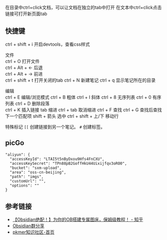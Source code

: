
在目录中ctrl+click文档，可以让文档在独立的tab中打开
在文本中ctrl+click点击链接可打开新页面tab

## 快捷键

ctrl + shift + i     开启devtools，查看css样式

文件		
ctrl + O	           打开文件	   
ctrl + Alt + ←	   后退	       
ctrl + Alt + →     前进	      
ctrl + shift + t    打开关闭的tab
ctrl + N               新建笔记
ctrl + q               显示笔记所在的目录


编辑		
ctrl + E             编辑/浏览模式
ctrl + B	            粗体
ctrl + I                 斜体
ctrl + 8                无序列表
ctrl + 0                有序列表
ctrl + D               删除段落	   
ctrl + K                插入链接
tab                       缩进
ctrl + tab             取消缩进
ctrl + F                 查找
ctrl + G                查找后查找下一个匹配项
shift + 箭头          选中
ctrl + shift + 上/下   移动行


特殊标记
`[[` 创建链接到另一个笔记。
`#`  创建标签。



## picGo
```
"aliyun": {
  "accessKeyId": "LTAI5t5nByDxou9Hfs4FnCXU",
  "accessKeySecret": "TPn88pB2GoffHkU44Uixijfqv3oRO0",
  "bucket": "sxm-upload",
  "area": "oss-cn-beijing",
  "path": "imgs",
  "customUrl": "",
  "options": ""
}
```


## 参考链接
- [【Obsidian绝配！】为你的OB搭建专属图床，保姆级教程！ - 知乎](https://zhuanlan.zhihu.com/p/565218725)
- [Obsidian群分享](http://jackiegeek.gitee.io/obsidian-chinese-help/)
- [pkmer知识社区-首页](https://pkmer.cn/page/)